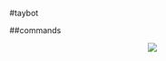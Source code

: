 #taybot

##commands
<p align="center">
  <img src="https://cdn.discordapp.com/attachments/803072976185851936/804079407676391464/carbon2.png" />
</p>
